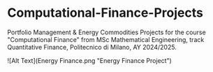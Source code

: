 # Computational-Finance-Projects
Portfolio Management &amp; Energy Commodities Projects for the course "Computational Finance" from MSc Mathematical Engineering, track Quantitative Finance, Politecnico di Milano, AY 2024/2025.

![Alt Text](Energy Finance.png "Energy Finance Project")
